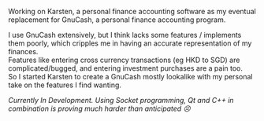 Working on Karsten, a personal finance accounting software as my eventual replacement for GnuCash, a personal finance accounting program.  

I use GnuCash extensively, but I think lacks some features / implements them poorly, which cripples me in having an accurate representation of my finances.  
Features like entering cross currency transactions (eg HKD to SGD) are complicated/bugged, and entering investment purchases are a pain too.  
So I started Karsten to create a GnuCash mostly lookalike with my personal take on the features I find wanting.  

*Currently In Development. Using Socket programming, Qt and C++ in combination is proving much harder than anticipated :persevere:*
